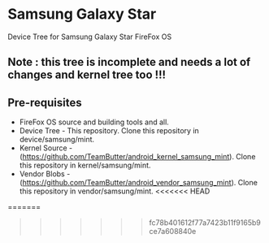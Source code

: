 # Samsung Galaxy Star
Device Tree for Samsung Galaxy Star FireFox OS
## Note : this tree is incomplete and needs a lot of changes and kernel tree too !!!

## Pre-requisites
* FireFox OS source and building tools and all.
* Device Tree - This repository. Clone this repository in device/samsung/mint.
* Kernel Source - (https://github.com/TeamButter/android_kernel_samsung_mint). Clone this repository in kernel/samsung/mint.
* Vendor Blobs - (https://github.com/TeamButter/android_vendor_samsung_mint). Clone this repository in vendor/samsung/mint.
<<<<<<< HEAD

=======
>>>>>>> fc78b401612f77a7423b11f9165b9ce7a608840e
